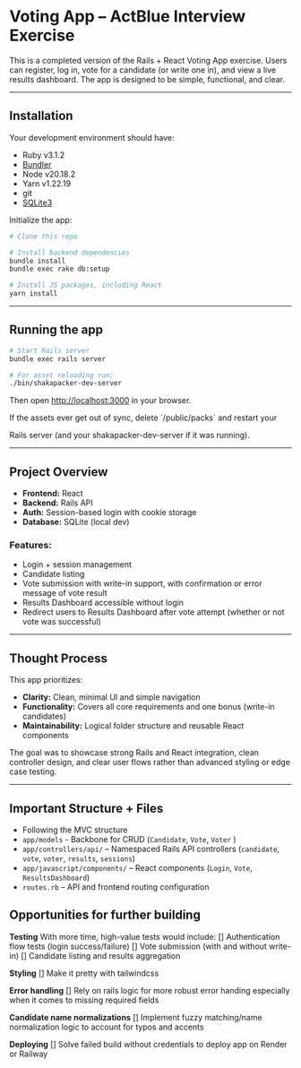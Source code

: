 # Voting App – ActBlue Interview Exercise

This is a completed version of the Rails + React Voting App exercise. Users can register, log in, vote for a candidate (or write one in), and view a live results dashboard. The app is designed to be simple, functional, and clear.

---

## Installation

Your development environment should have:

* Ruby v3.1.2
* [Bundler](https://bundler.io/)
* Node v20.18.2
* Yarn v1.22.19
* git
* [SQLite3](https://www.sqlite.org/)

Initialize the app:

```sh
# Clone this repo

# Install backend dependencies
bundle install
bundle exec rake db:setup

# Install JS packages, including React
yarn install
```

---

## Running the app

```sh
# Start Rails server
bundle exec rails server

# For asset reloading run:
./bin/shakapacker-dev-server
```

Then open [http://localhost:3000](http://localhost:3000) in your browser.

If the assets ever get out of sync, delete \`/public/packs\` and restart your

Rails server (and your shakapacker-dev-server if it was running).

---

## Project Overview

* **Frontend:** React
* **Backend:** Rails API
* **Auth:** Session-based login with cookie storage
* **Database:** SQLite (local dev)

### Features:

* Login + session management
* Candidate listing
* Vote submission with write-in support, with confirmation or error message of vote result
* Results Dashboard accessible without login
* Redirect users to Results Dashboard after vote attempt (whether or not vote was successful)

---

## Thought Process

This app prioritizes:

* **Clarity:** Clean, minimal UI and simple navigation
* **Functionality:** Covers all core requirements and one bonus (write-in candidates)
* **Maintainability:** Logical folder structure and reusable React components

The goal was to showcase strong Rails and React integration, clean controller design, and clear user flows rather than advanced styling or edge case testing.

---

## Important Structure + Files

* Following the MVC structure
* `app/models` - Backbone for CRUD (`Candidate`, `Vote`, `Voter` )
* `app/controllers/api/` – Namespaced Rails API controllers (`candidate`, `vote`, `voter`, `results`, `sessions`)
* `app/javascript/components/` – React components (`Login`, `Vote`, `ResultsDashboard`)
* `routes.rb` – API and frontend routing configuration

## Opportunities for further building

**Testing**
With more time, high-value tests would include:
[] Authentication flow tests (login success/failure)
[] Vote submission (with and without write-in)
[] Candidate listing and results aggregation

**Styling**
[] Make it pretty with tailwindcss

**Error handling**
[] Rely on rails logic for more robust error handing especially when it comes to missing required fields

**Candidate name normalizations**
[] Implement fuzzy matching/name normalization logic to account for typos and accents

**Deploying**
[] Solve failed build without credentials to deploy app on Render or Railway

